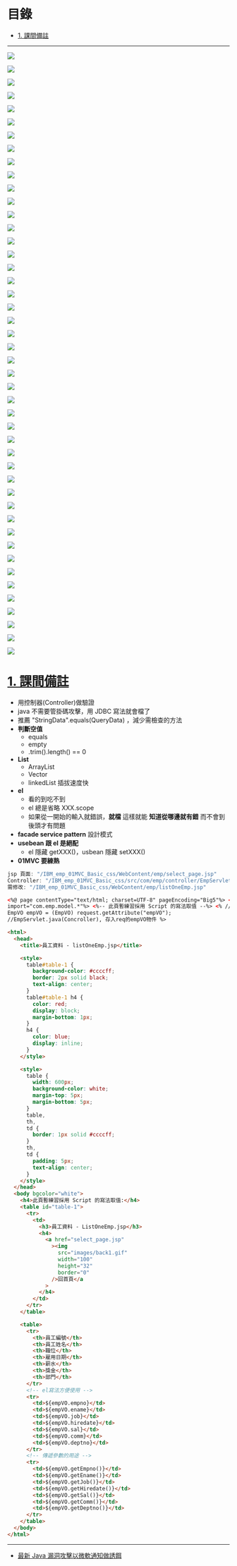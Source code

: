 <h1 id="top">目錄</h1>

<ul>
<li><a href='#s1'>1. 課間備註</a></li></ul><hr>

<p><img src='./image/01.p173.png'></p>
<p><img src='./image/02.code.dio.svg'></p>
<p><img src='./image/02.code.png'></p>
<p><img src='./image/03.p172.png'></p>
<p><img src='./image/04.p54.png'></p>
<p><img src='./image/05.p55.png'></p>
<p><img src='./image/06.p57.png'></p>
<p><img src='./image/07.P03.png'></p>
<p><img src='./image/08.p116.png'></p>
<p><img src='./image/09.p118.png'></p>
<p><img src='./image/10.p121.png'></p>
<p><img src='./image/11.p125.png'></p>
<p><img src='./image/12.p130.png'></p>
<p><img src='./image/13.乾淨的程式碼小塊塊.code.png'></p>
<p><img src='./image/14.equals字串放前後的區別.code.png'></p>
<p><img src='./image/15.p178.png'></p>
<p><img src='./image/16.code.png'></p>
<p><img src='./image/17.code.png'></p>
<p><img src='./image/18.與17做比較且可簡化.code.png'></p>
<p><img src='./image/19.p182.png'></p>
<p><img src='./image/20.code.png'></p>
<p><img src='./image/21.p195.png'></p>
<p><img src='./image/22.p196.png'></p>
<p><img src='./image/23.01.code.png'></p>
<p><img src='./image/23.02.集合用法可以這樣共用.code.png'></p>
<p><img src='./image/24.code.png'></p>
<p><img src='./image/25.p181.png'></p>
<p><img src='./image/26.p180.png'></p>
<p><img src='./image/27.p179.png'></p>
<p><img src='./image/28.code.png'></p>
<p><img src='./image/29.ArrayList.png'></p>
<p><img src='./image/30.LinkedList.png'></p>
<p><img src='./image/31.getAll變all.code.png'></p>
<p><img src='./image/32.p177.tomcat7後才有的寫法.png'></p>
<p><img src='./image/33.code.png'></p>
<p><img src='./image/33.p291.png'></p>
<p><img src='./image/34.看的到吃不到因為少了setAttribute.code.png'></p>
<p><img src='./image/35.p184.png'></p>
<p><img src='./image/36.p178.png'></p>
<p><img src='./image/37.el的 forEach理解.code.png'></p>
<p><img src='./image/38.png'></p>
<p><img src='./image/39.補上34的setAttribute方法.code.png'></p>
<p><img src='./image/40.bean多種寫法code.png'></p>
<p><img src='./image/41.code.png'></p>
<p><img src='./image/42.p435.png'></p>
<p><img src='./image/43.code.png'></p>

# <a id='s1' class='md-title' href='#top'>1. 課間備註</a>

- 用控制器(Controller)做驗證
- java 不需要管掛碼攻擊，用 JDBC 寫法就會檔了
- 推薦 "StringData".equals(QueryData) ，減少需檢查的方法
- **判斷空值**
  - equals
  - empty
  - .trim().length() == 0
- **List**
  - ArrayList
  - Vector
  - linkedList 插拔速度快
- **el**
  - 看的到吃不到
  - el 總是省略 XXX.scope
  - 如果從一開始的輸入就錯誤，**就檔** 這樣就能 **知道從哪邊就有錯** 而不會到後頭才有問題
- **facade service pattern** 設計模式
- **usebean 跟 el 是絕配**
  - el 隱藏 getXXX()，usbean 隱藏 setXXX()
- **01MVC 要練熟**

```cs
jsp 頁面: "/IBM_emp_01MVC_Basic_css/WebContent/emp/select_page.jsp"
Controller: "/IBM_emp_01MVC_Basic_css/src/com/emp/controller/EmpServlet.java"
需修改: "/IBM_emp_01MVC_Basic_css/WebContent/emp/listOneEmp.jsp"
```

```html
<%@ page contentType="text/html; charset=UTF-8" pageEncoding="Big5"%> <%@ page
import="com.emp.model.*"%> <%-- 此頁暫練習採用 Script 的寫法取值 --%> <% //
EmpVO empVO = (EmpVO) request.getAttribute("empVO");
//EmpServlet.java(Concroller), 存入req的empVO物件 %>

<html>
  <head>
    <title>員工資料 - listOneEmp.jsp</title>

    <style>
      table#table-1 {
        background-color: #ccccff;
        border: 2px solid black;
        text-align: center;
      }
      table#table-1 h4 {
        color: red;
        display: block;
        margin-bottom: 1px;
      }
      h4 {
        color: blue;
        display: inline;
      }
    </style>

    <style>
      table {
        width: 600px;
        background-color: white;
        margin-top: 5px;
        margin-bottom: 5px;
      }
      table,
      th,
      td {
        border: 1px solid #ccccff;
      }
      th,
      td {
        padding: 5px;
        text-align: center;
      }
    </style>
  </head>
  <body bgcolor="white">
    <h4>此頁暫練習採用 Script 的寫法取值:</h4>
    <table id="table-1">
      <tr>
        <td>
          <h3>員工資料 - ListOneEmp.jsp</h3>
          <h4>
            <a href="select_page.jsp"
              ><img
                src="images/back1.gif"
                width="100"
                height="32"
                border="0"
              />回首頁</a
            >
          </h4>
        </td>
      </tr>
    </table>

    <table>
      <tr>
        <th>員工編號</th>
        <th>員工姓名</th>
        <th>職位</th>
        <th>雇用日期</th>
        <th>薪水</th>
        <th>獎金</th>
        <th>部門</th>
      </tr>
      <!-- el寫法方便使用 -->
      <tr>
        <td>${empVO.empno}</td>
        <td>${empVO.ename}</td>
        <td>${empVO.job}</td>
        <td>${empVO.hiredate}</td>
        <td>${empVO.sal}</td>
        <td>${empVO.comm}</td>
        <td>${empVO.deptno}</td>
      </tr>
      <!-- 傳遞參數的用途 -->
      <tr>
        <td>${empVO.getEmpno()}</td>
        <td>${empVO.getEname()}</td>
        <td>${empVO.getJob()}</td>
        <td>${empVO.getHiredate()}</td>
        <td>${empVO.getSal()}</td>
        <td>${empVO.getComm()}</td>
        <td>${empVO.getDeptno()}</td>
      </tr>
    </table>
  </body>
</html>
```

---

- [最新 Java 漏洞攻擊以微軟通知做誘餌](http://isms.yuntech.edu.tw/index.php?option=com_content&task=view&id=11684&Itemid=3163)
